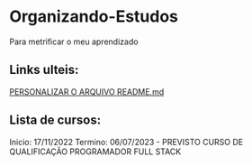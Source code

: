 # Organizando-Estudos
Para metrificar o meu aprendizado 


## Links ulteis:
[PERSONALIZAR O ARQUIVO README.md](https://www.markdownguide.org/basic-syntax/)



## Lista de cursos:
Inicio: 17/11/2022 
Termino: 06/07/2023 - PREVISTO 
CURSO DE QUALIFICAÇÃO PROGRAMADOR FULL STACK 



